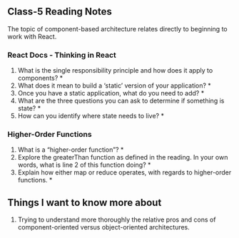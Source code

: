 ## Class-5 Reading Notes  
<p>The topic of component-based architecture relates directly to beginning to work with React.</p>

### React Docs - Thinking in React

1. What is the single responsibility principle and how does it apply to components?
    * 
2. What does it mean to build a ‘static’ version of your application?
    * 
3. Once you have a static application, what do you need to add?
    * 
4. What are the three questions you can ask to determine if something is state?
    * 
5. How can you identify where state needs to live?
    * 

### Higher-Order Functions

1. What is a “higher-order function”?
    * 
2. Explore the greaterThan function as defined in the reading. In your own words, what is line 2 of this function doing?
    * 
3. Explain how either map or reduce operates, with regards to higher-order functions.
    * 

## Things I want to know more about

1. Trying to understand more thoroughly the relative pros and cons of component-oriented versus object-oriented architectures.